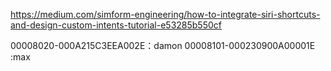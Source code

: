 https://medium.com/simform-engineering/how-to-integrate-siri-shortcuts-and-design-custom-intents-tutorial-e53285b550cf


00008020-000A215C3EEA002E：damon
00008101-000230900A00001E :max
